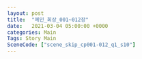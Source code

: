 ```yaml
---
layout: post
title:  "메인_회상_001~012장"
date:   2021-03-04 05:00:00 +0000
categories: Main
Tags: Story Main
SceneCode: ["scene_skip_cp001-012_q1_s10"]
---
```

